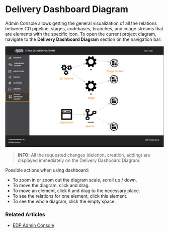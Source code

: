 # Delivery Dashboard Diagram

Admin Console allows getting the general visualization of all the relations between CD pipeline, stages, codebases, 
branches, and image streams that are elements with the specific icon.
To open the current project diagram, navigate to the **Delivery Dashboard Diagram** section on the navigation 
bar:

![dashboard](../readme-resource/dashboard.png "dashboard") 

>**INFO**: All the requested changes (deletion, creation, adding) are displayed immediately on the Delivery Dashboard Diagram. 

Possible actions when using dashboard:

- To zoom in or zoom out the diagram scale, scroll up / down. 
- To move the diagram, click and drag. 
- To move an element, click it and drag to the necessary place.
- To see the relations for one element, click this element.
- To see the whole diagram, click the empty space.

### Related Articles

* [EDP Admin Console](https://github.com/epam/edp-admin-console#edp-admin-console)
